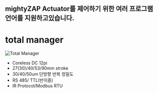 mightyZAP Actuator를 제어하기 위한 여러 프로그램 언어를 지원하고있습니다.
---
# total manager
![Total Manager](https://github.com/mightyZap1/eManual/blob/main/Library/code.png?raw=true)
 - Coreless DC 12pi
 - 27(30)/40/53/90mm stroke
 - 30/40/50um 단방향 반복 정밀도
 - RS 485/ TTL(반이중)
 - IR Protocol/Modbus RTU

